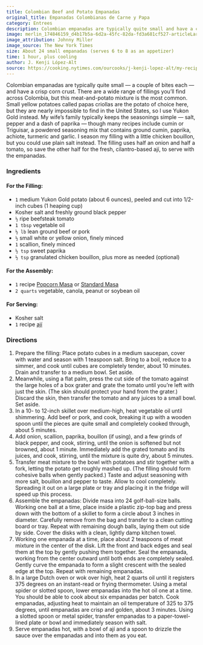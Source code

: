```yaml
---
title: Colombian Beef and Potato Empanadas
original_title: Empanadas Colombianas de Carne y Papa
category: Entrees
description: Colombian empanadas are typically quite small and have a crisp corn crust. There are a wide range of fillings you’ll find across Colombia, but this meat-and-potato mixture is the most common.
image: merlin_174846159_d4b17b5a-6d2a-45fc-82da-fd3a681cf527-articleLarge.jpg
image_attribution: Johnny Miller
image_source: The New York Times
size: About 24 small empanadas (serves 6 to 8 as an appetizer)
time: 1 hour, plus cooling
author: J. Kenji López-Alt
source: https://cooking.nytimes.com/ourcooks/j-kenji-lopez-alt/my-recipes
---
```


Colombian empanadas are typically quite small — a couple of bites each — and have a crisp corn crust. There are a wide range of fillings you’ll find across Colombia, but this meat-and-potato mixture is the most common. Small yellow potatoes called papas criollas are the potato of choice here, but they are nearly impossible to find in the United States, so I use Yukon Gold instead. My wife’s family typically keeps the seasonings simple — salt, pepper and a dash of paprika — though many recipes include cumin or Triguisar, a powdered seasoning mix that contains ground cumin, paprika, achiote, turmeric and garlic. I season my filling with a little chicken bouillon, but you could use plain salt instead. The filling uses half an onion and half a tomato, so save the other half for the fresh, cilantro-based ají, to serve with the empanadas.

### Ingredients

#### For the Filling:

* `1` medium Yukon Gold potato (about 6 ounces), peeled and cut into 1/2-inch cubes (1 heaping cup)
* Kosher salt and freshly ground black pepper
* `½` ripe beefsteak tomato
* `1 tbsp` vegetable oil
* `½ lb` lean ground beef or pork
* `½` small white or yellow onion, finely minced
* `1` scallion, finely minced
* `½ tsp` sweet paprika
* `½ tsp` granulated chicken bouillon, plus more as needed (optional)

#### For the Assembly:

* `1` recipe [Popcorn Masa](https://cooking.nytimes.com/recipes/1021301-popcorn-masa-for-empanadas) or [Standard Masa](https://cooking.nytimes.com/recipes/1021302-standard-masa-for-empanadas)
* `2 quarts` vegetable, canola, peanut or soybean oil

#### For Serving:

* Kosher salt
* `1` recipe [ají](https://cooking.nytimes.com/recipes/1021299-aji-colombian-style-fresh-salsa)

### Directions

1. Prepare the filling: Place potato cubes in a medium saucepan, cover with water and season with 1 teaspoon salt. Bring to a boil, reduce to a simmer, and cook until cubes are completely tender, about 10 minutes. Drain and transfer to a medium bowl. Set aside.
2. Meanwhile, using a flat palm, press the cut side of the tomato against the large holes of a box grater and grate the tomato until you’re left with just the skin. (The skin should protect your hand from the grater.) Discard the skin, then transfer the tomato and any juices to a small bowl. Set aside.
3. In a 10- to 12-inch skillet over medium-high, heat vegetable oil until shimmering. Add beef or pork, and cook, breaking it up with a wooden spoon until the pieces are quite small and completely cooked through, about 5 minutes. 
4. Add onion, scallion, paprika, bouillon (if using), and a few grinds of black pepper, and cook, stirring, until the onion is softened but not browned, about 1 minute. Immediately add the grated tomato and its juices, and cook, stirring, until the mixture is quite dry, about 5 minutes.
5. Transfer meat mixture to the bowl with potatoes and stir together with a fork, letting the potato get roughly mashed up. (The filling should form cohesive balls when gently packed.) Taste and adjust seasoning with more salt, bouillon and pepper to taste. Allow to cool completely. Spreading it out on a large plate or tray and placing it in the fridge will speed up this process.
6. Assemble the empanadas: Divide masa into 24 golf-ball-size balls. Working one ball at a time, place inside a plastic zip-top bag and press down with the bottom of a skillet to form a circle about 3 inches in diameter. Carefully remove from the bag and transfer to a clean cutting board or tray. Repeat with remaining dough balls, laying them out side by side. Cover the disks with a clean, lightly damp kitchen towel.
7. Working one empanada at a time, place about 2 teaspoons of meat mixture in the center of the disk. Lift the front and back edges and seal them at the top by gently pushing them together. Seal the empanada, working from the center outward until both ends are completely sealed. Gently curve the empanada to form a slight crescent with the sealed edge at the top. Repeat with remaining empanadas.
8. In a large Dutch oven or wok over high, heat 2 quarts oil until it registers 375 degrees on an instant-read or frying thermometer. Using a metal spider or slotted spoon, lower empanadas into the hot oil one at a time. You should be able to cook about six empanadas per batch. Cook empanadas, adjusting heat to maintain an oil temperature of 325 to 375 degrees, until empanadas are crisp and golden, about 3 minutes. Using a slotted spoon or metal spider, transfer empanadas to a paper-towel-lined plate or bowl and immediately season with salt.
9. Serve empanadas hot, with a bowl of ají and a spoon to drizzle the sauce over the empanadas and into them as you eat.